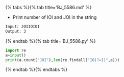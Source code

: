 {% tabs %}{% tab title='BJ_5586.md' %}

* Print number of IOI and JOI in the string

```txt
Input: JOIIOIOI
Output: 3
```

{% endtab %}{% tab title='BJ_5586.py' %}

```py
import re
a=input()
print(a.count("JOI"),len(re.findall("IO(?=I)",a)))
```

{% endtab %}{% endtabs %}
